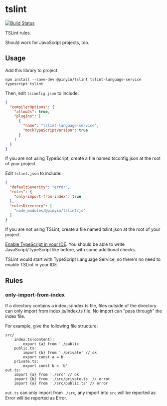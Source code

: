 # tslint

[![Build Status](https://travis-ci.com/pinyin/tslint.svg?branch=master)](https://travis-ci.com/pinyin/tslint)

TSLint rules.

Should work for JavaScript projects, too.

## Usage

Add this library to project

```
npm install --save-dev @pinyin/tslint tslint-language-service typescript tslint
```

Then, edit `tsconfig.json` to include:

```json
{
  "compilerOptions": {
    "allowJs": true,
    "plugins": [
      {
        "name": "tslint-language-service",
        "mockTypeScriptVersion": true
      }
    ]
  }
}
```

If you are not using TypeScript, create a file named tsconfig.json at the root of your project.

Edit `tslint.json` to include:

```json
{
  "defaultSeverity": "error",
  "rules": {
    "only-import-from-index": true
  },
  "rulesDirectory": [
    "node_modules/@pinyin/tslint/js"
  ]
}
```

If you are not using TSLint, create a file named tslint.json at the root of your project.

[Enable TypeScript in your IDE](https://github.com/Microsoft/TypeScript/wiki/TypeScript-Editor-Support). You should be able to write JavaScript/TypeScript like before, with some additional checks.

TSLint would start with TypeScript Language Service, so there's no need to enable TSLint in your IDE.

## Rules

### only-import-from-index

If a directory contains a index.js/index.ts file, files outside of the directory can only import from index.js/index.ts file. No import can "pass through" the index file.

For example, give the following file structure: 

```
src/
    index.ts(content):
        export {a} from './public'
    public.ts:
        import {b} from './private' // ok
        export const a = b
    private.ts:
        export const b = 'b'
out.ts:
    import {a} from './src' // ok
    import {b} from './src/private.ts' // error
    import {a} from './src/public.ts' // error
```

`out.ts` can only import from `./src`, any import into `src` will be reported as Error will be reported as Error.


